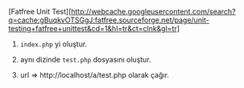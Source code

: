[Fatfree Unit
Test][http://webcache.googleusercontent.com/search?q=cache:gBuqkvOTSGgJ:fatfree.sourceforge.net/page/unit-testing+fatfree+unittest&cd=1&hl=tr&ct=clnk&gl=tr]

1. `index.php` yi oluştur.

2. aynı dizinde `test.php` dosyasını oluştur.

3. url => http://localhost/a/test.php olarak çağır.
